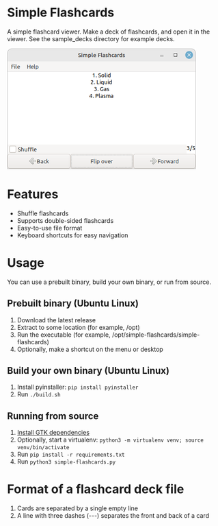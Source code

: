 # Simple Flashcards

A simple flashcard viewer. Make a deck of flashcards, and open it in the viewer. See the sample_decks directory for example decks.

![screenshot](./screenshots/main.png)

# Features

- Shuffle flashcards
- Supports double-sided flashcards
- Easy-to-use file format
- Keyboard shortcuts for easy navigation

# Usage

You can use a prebuilt binary, build your own binary, or run from source.

## Prebuilt binary (Ubuntu Linux)

1. Download the latest release
2. Extract to some location (for example, /opt)
3. Run the executable (for example, /opt/simple-flashcards/simple-flashcards)
4. Optionally, make a shortcut on the menu or desktop

## Build your own binary (Ubuntu Linux)

1. Install pyinstaller: `pip install pyinstaller`
2. Run `./build.sh`

## Running from source

1. [Install GTK dependencies](https://pygobject.readthedocs.io/en/latest/getting_started.html)
2. Optionally, start a virtualenv: `python3 -m virtualenv venv; source venv/bin/activate`
3. Run `pip install -r requirements.txt`
4. Run `python3 simple-flashcards.py`

# Format of a flashcard deck file

1. Cards are separated by a single empty line
2. A line with three dashes (---) separates the front and back of a card

